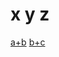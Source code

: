 # x y z
[a+b](https://go.getscreen.ru/invite/511091450)
[b+c](https://go.getscreen.ru/invite/569613062)

<script src="https://tryhackme.com/badge/2067866"></script>
